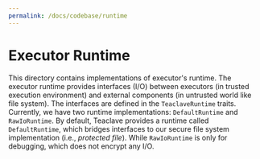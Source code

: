 ```yaml
---
permalink: /docs/codebase/runtime
---
```


# Executor Runtime

This directory contains implementations of executor's runtime. The executor
runtime provides interfaces (I/O) between executors (in trusted execution
environment) and external components (in untrusted world like file system). The
interfaces are defined in the `TeaclaveRuntime` traits. Currently, we have two
runtime implementations: `DefaultRuntime` and `RawIoRuntime`. By default,
Teaclave provides a runtime called `DefaultRuntime`, which bridges interfaces to
our secure file system implementation (i.e., *protected file*). While
`RawIoRuntime` is only for debugging, which does not encrypt any I/O.
